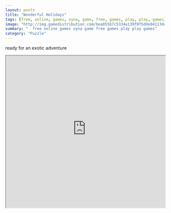 ```yaml
---
layout: posts
title: "Wonderful Holidays"
tags: [free, online, games, oyna, game, free, games, play, play, games]
image: "http://img.gamedistribution.com/bea055b7c5334e139f0f5dde84113dcc.jpg"
summary: "  free online games oyna game free games play play games"
category: "Puzzle"
---
```


ready for an exotic adventure

<iframe width="100%" height="480px;" src="http://flash.gamedistribution.com?game=bea055b7c5334e139f0f5dde84113dcc"></iframe>